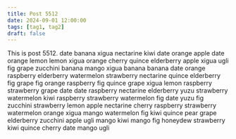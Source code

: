 ```yaml
---
title: Post 5512
date: 2024-09-01 12:00:00
tags: [tag1, tag2]
draft: false
---
```

This is post 5512.
date
banana
xigua
nectarine
kiwi
date
orange
apple
date
orange
lemon
lemon
xigua
orange
cherry
quince
elderberry
apple
xigua
ugli
fig
grape
zucchini
banana
mango
xigua
banana
banana
date
orange
raspberry
elderberry
watermelon
strawberry
nectarine
quince
elderberry
fig
grape
fig
orange
raspberry
fig
quince
grape
xigua
lemon
raspberry
strawberry
grape
date
date
raspberry
nectarine
elderberry
yuzu
strawberry
watermelon
kiwi
raspberry
strawberry
watermelon
fig
date
yuzu
fig
zucchini
strawberry
lemon
apple
nectarine
cherry
raspberry
strawberry
watermelon
orange
xigua
mango
watermelon
fig
kiwi
quince
pear
grape
elderberry
zucchini
apple
ugli
mango
kiwi
mango
fig
honeydew
strawberry
kiwi
quince
cherry
date
mango
ugli
